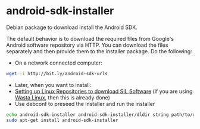 # android-sdk-installer

Debian package to download install the Android SDK.

The default behavior is to download the required files from Google's Android software repository via HTTP.  You can download the files separately and then provide them to the installer package. Do the following:

* On a network connected computer:
```bash
wget -i http://bit.ly/android-sdk-urls
```
* Later, when you want to install:
* [Setting up Linux Repositories to download SIL Software](https://docs.google.com/document/d/1ARhH2buhP-sgyoagkeR1M8DmraOrtfiwO5Z15ny1QiY/edit?usp=sharing) (if you are using [Wasta Linux](https://sites.google.com/site/wastalinux/), then this is already done)
* Use debconf to preseed the installer and run the installer
```bash
echo android-sdk-installer android-sdk-installer/dldir string path/to/downloaded/zipfiles | sudo debconf-set-selections
sudo apt-get install android-sdk-installer
```
